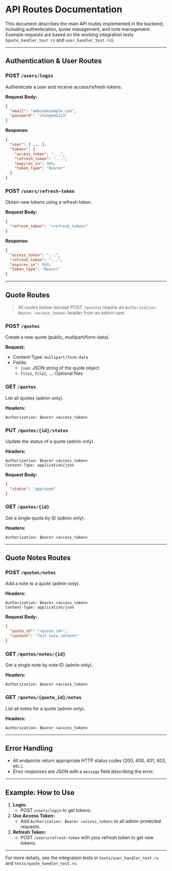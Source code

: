 # API Routes Documentation

This document describes the main API routes implemented in the backend, including authentication, quote management, and note management. Example requests are based on the working integration tests (`quote_handler_test.rs` and `user_handler_test.rs`).

---

## Authentication & User Routes

### POST `/users/login`
Authenticate a user and receive access/refresh tokens.

**Request Body:**
```json
{
  "email": "admin@example.com",
  "password": "changeme123"
}
```
**Response:**
```json
{
  "user": { ... },
  "tokens": {
    "access_token": "...",
    "refresh_token": "...",
    "expires_in": 900,
    "token_type": "Bearer"
  }
}
```

### POST `/users/refresh-token`
Obtain new tokens using a refresh token.

**Request Body:**
```json
{
  "refresh_token": "<refresh_token>"
}
```
**Response:**
```json
{
  "access_token": "...",
  "refresh_token": "...",
  "expires_in": 900,
  "token_type": "Bearer"
}
```

---

## Quote Routes

> All routes below (except POST `/quotes`) require an `Authorization: Bearer <access_token>` header from an admin user.

### POST `/quotes`
Create a new quote (public, multipart/form-data).

**Request:**
- Content-Type: `multipart/form-data`
- Fields:
  - `json`: JSON string of the quote object
  - `file1`, `file2`, ...: Optional files

### GET `/quotes`
List all quotes (admin only).

**Headers:**
```
Authorization: Bearer <access_token>
```

### PUT `/quotes/{id}/status`
Update the status of a quote (admin only).

**Headers:**
```
Authorization: Bearer <access_token>
Content-Type: application/json
```
**Request Body:**
```json
{
  "status": "approved"
}
```

### GET `/quotes/{id}`
Get a single quote by ID (admin only).

**Headers:**
```
Authorization: Bearer <access_token>
```

---

## Quote Notes Routes

### POST `/quotes/notes`
Add a note to a quote (admin only).

**Headers:**
```
Authorization: Bearer <access_token>
Content-Type: application/json
```
**Request Body:**
```json
{
  "quote_id": "<quote_id>",
  "content": "Test note content"
}
```

### GET `/quotes/notes/{id}`
Get a single note by note ID (admin only).

**Headers:**
```
Authorization: Bearer <access_token>
```

### GET `/quotes/{quote_id}/notes`
List all notes for a quote (admin only).

**Headers:**
```
Authorization: Bearer <access_token>
```

---

## Error Handling
- All endpoints return appropriate HTTP status codes (200, 400, 401, 403, etc.).
- Error responses are JSON with a `message` field describing the error.

---

## Example: How to Use
1. **Login:**
   - POST `/users/login` to get tokens.
2. **Use Access Token:**
   - Add `Authorization: Bearer <access_token>` to all admin-protected requests.
3. **Refresh Token:**
   - POST `/users/refresh-token` with your refresh token to get new tokens.

---

For more details, see the integration tests in `tests/user_handler_test.rs` and `tests/quote_handler_test.rs`.
